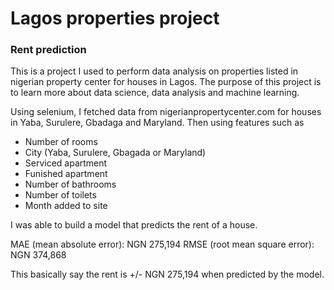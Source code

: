 # Lagos properties project

### Rent prediction

This is a project I used to perform data analysis on properties listed in nigerian property center for houses in Lagos. The purpose of this project is to learn more about data science, data analysis and machine learning.

Using selenium, I fetched data from nigerianpropertycenter.com for houses in Yaba, Surulere, Gbadaga and Maryland. Then using features such as

- Number of rooms
- City (Yaba, Surulere, Gbagada or Maryland)
- Serviced apartment
- Funished apartment
- Number of bathrooms
- Number of toilets
- Month added to site

I was able to build a model that predicts the rent of a house.

MAE (mean absolute error): NGN 275,194
RMSE (root mean square error): NGN 374,868

This basically say the rent is +/- NGN 275,194 when predicted by the model.
